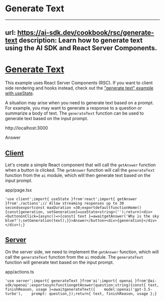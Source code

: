 # Generate Text


---
url: https://ai-sdk.dev/cookbook/rsc/generate-text
description: Learn how to generate text using the AI SDK and React Server Components.
---


# [Generate Text](#generate-text)


This example uses React Server Components (RSC). If you want to client side rendering and hooks instead, check out the ["generate text" example with useState](/examples/next-pages/basics/generating-text).

A situation may arise when you need to generate text based on a prompt. For example, you may want to generate a response to a question or summarize a body of text. The `generateText` function can be used to generate text based on the input prompt.

http://localhost:3000

Answer


## [Client](#client)


Let's create a simple React component that will call the `getAnswer` function when a button is clicked. The `getAnswer` function will call the `generateText` function from the `ai` module, which will then generate text based on the input prompt.

app/page.tsx

```
'use client';import{ useState }from'react';import{ getAnswer }from'./actions';// Allow streaming responses up to 30 secondsexportconst maxDuration =30;exportdefaultfunctionHome(){const[generation, setGeneration]=useState<string>('');return(<div><buttononClick={async()=>{const{ text }=awaitgetAnswer('Why is the sky blue?');setGeneration(text);}}>Answer</button><div>{generation}</div></div>);}
```


## [Server](#server)


On the server side, we need to implement the `getAnswer` function, which will call the `generateText` function from the `ai` module. The `generateText` function will generate text based on the input prompt.

app/actions.ts

```
'use server';import{ generateText }from'ai';import{ openai }from'@ai-sdk/openai';exportasyncfunctiongetAnswer(question:string){const{ text, finishReason, usage }=awaitgenerateText({    model:openai('gpt-3.5-turbo'),    prompt: question,});return{ text, finishReason, usage };}
```
